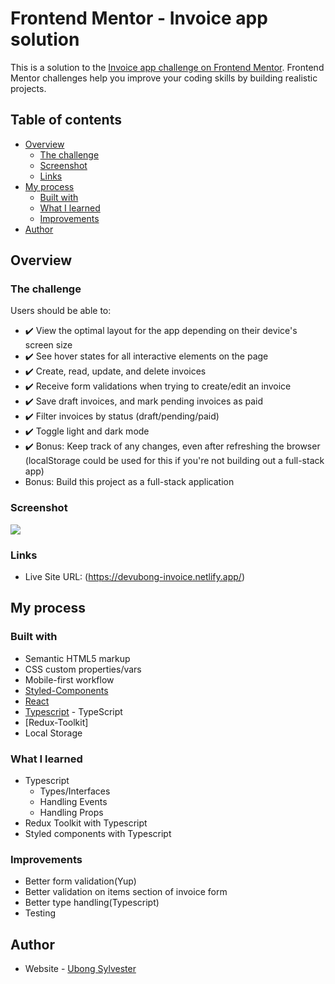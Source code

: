 # Frontend Mentor - Invoice app solution

This is a solution to the [Invoice app challenge on Frontend Mentor](https://www.frontendmentor.io/challenges/invoice-app-i7KaLTQjl). Frontend Mentor challenges help you improve your coding skills by building realistic projects.

## Table of contents

-  [Overview](#overview)
   -  [The challenge](#the-challenge)
   -  [Screenshot](#screenshot)
   -  [Links](#links)
-  [My process](#my-process)
   -  [Built with](#built-with)
   -  [What I learned](#what-i-learned)
   -  [Improvements](#improvements)
-  [Author](#author)

## Overview

### The challenge

Users should be able to:

-  :heavy_check_mark: View the optimal layout for the app depending on their device's screen size
-  :heavy_check_mark: See hover states for all interactive elements on the page
-  :heavy_check_mark: Create, read, update, and delete invoices
-  :heavy_check_mark: Receive form validations when trying to create/edit an invoice
-  :heavy_check_mark: Save draft invoices, and mark pending invoices as paid
-  :heavy_check_mark: Filter invoices by status (draft/pending/paid)
-  :heavy_check_mark: Toggle light and dark mode
-  :heavy_check_mark: Bonus: Keep track of any changes, even after refreshing the browser (localStorage could be used for this if you're not building out a full-stack app)
-  Bonus: Build this project as a full-stack application

### Screenshot

![](./screenshots/desktop-dark.png)

### Links

-  Live Site URL: (https://devubong-invoice.netlify.app/)

## My process

### Built with

-  Semantic HTML5 markup
-  CSS custom properties/vars
-  Mobile-first workflow
-  [Styled-Components](https://styled-components.com/)
-  [React](https://reactjs.org/)
-  [Typescript](https://www.typescriptlang.org/) - TypeScript
-  [Redux-Toolkit]
-  Local Storage

### What I learned

-  Typescript
   -  Types/Interfaces
   -  Handling Events
   -  Handling Props
-  Redux Toolkit with Typescript
-  Styled components with Typescript

### Improvements

-  Better form validation(Yup)
-  Better validation on items section of invoice form
-  Better type handling(Typescript)
-  Testing

## Author

-  Website - [Ubong Sylvester](https://www.devubong.com)
